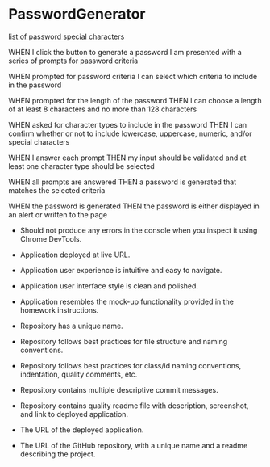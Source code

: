 # PasswordGenerator

[list of password special characters](https://www.owasp.org/index.php/Password_special_characters)

WHEN I click the button to generate a password
 I am presented with a series of prompts for password criteria

WHEN prompted for password criteria
    I can select which criteria to include in the password

WHEN prompted for the length of the password
    THEN I can choose a length of at least 8 characters and no more than 128 characters

WHEN asked for character types to include in the password
    THEN I can confirm whether or not to include lowercase, uppercase, numeric, and/or special characters

WHEN I answer each prompt
    THEN my input should be validated and at least one character type should be selected

WHEN all prompts are answered
    THEN a password is generated that matches the selected criteria

WHEN the password is generated
    THEN the password is either displayed in an alert or written to the page

* Should not produce any errors in the console when you inspect it using Chrome DevTools.

* Application deployed at live URL.

* Application user experience is intuitive and easy to navigate.

* Application user interface style is clean and polished.

* Application resembles the mock-up functionality provided in the homework instructions.

* Repository has a unique name.

* Repository follows best practices for file structure and naming conventions.

* Repository follows best practices for class/id naming conventions, indentation, quality comments, etc.

* Repository contains multiple descriptive commit messages.

* Repository contains quality readme file with description, screenshot, and link to deployed application.

* The URL of the deployed application.

* The URL of the GitHub repository, with a unique name and a readme describing the project.